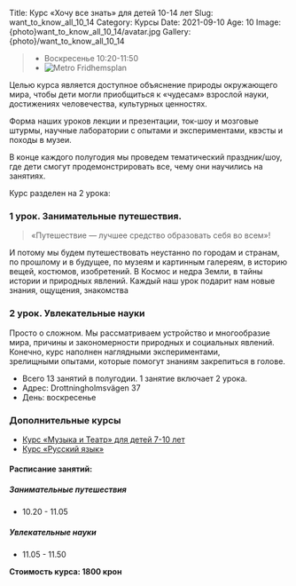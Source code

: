 Title: Курс «Хочу все знать» для детей 10-14 лет
Slug: want_to_know_all_10_14
Category: Курсы
Date: 2021-09-10
Age: 10
Image: {photo}want_to_know_all_10_14/avatar.jpg
Gallery: {photo}/want_to_know_all_10_14

> * Воскресенье 10:20-11:50
> * ![Metro]({static}/images/metro.png) Fridhemsplan

Целью курса является доступное объяснение природы окружающего мира, чтобы дети могли приобщиться к «чудесам» взрослой науки, достижениях человечества, культурных ценностях.

Форма наших уроков лекции и презентации, ток-шоу и мозговые штурмы, научные лаборатории с опытами и экспериментами, квэсты и походы в музеи.

В конце каждого полугодия мы проведем тематический праздник/шоу, где дети смогут продемонстрировать все, чему они научились на занятиях.

Курс разделен на 2 урока:

### 1 урок. Занимательные  путешествия.

> «Путешествие — лучшее средство образовать себя во всем»!

И потому мы будем путешествовать неустанно по городам и странам, по прошлому и в будущее, по музеям и картинным галереям, в историю вещей, костюмов, изобретений. В Космос и недра Земли, в тайны истории и природных явлений.
 Каждый наш урок подарит нам новые знания, ощущения, знакомства

### 2 урок. Увлекательные науки
Просто о сложном. Мы рассматриваем устройство и многообразие мира, причины и закономерности природных и социальных явлений.
Конечно, курс наполнен наглядными экспериментами, зрелищными опытами, которые помогут знаниям закрепиться в голове.

* Всего 13 занятий в полугодии. 1 занятие включает 2 урока.
* Адрес: Drottningholmsvägen 37 
* День:  воскресенье

### Дополнительные курсы
* [Курс «Музыка и Театр» для детей 7-10 лет]({filename}/courses/music_theater_7_10.md)
* [Курс «Русский язык»]({filename}/courses/russian.md)

#### Расписание занятий:

##### Занимательные путешествия
* 10.20 - 11.05

##### Увлекательные науки
* 11.05 - 11.50

**Стоимость курса: 1800 крон**
